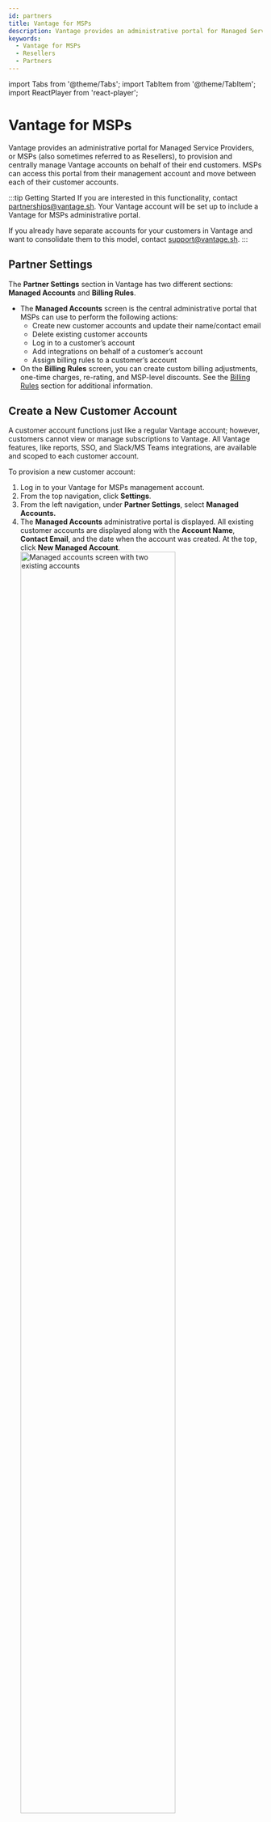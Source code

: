 ```yaml
---
id: partners
title: Vantage for MSPs
description: Vantage provides an administrative portal for Managed Service Providers, or MSPs (also sometimes referred to as Resellers), to provision and centrally manage Vantage accounts on behalf of their end customers.
keywords:
  - Vantage for MSPs
  - Resellers
  - Partners
---
```


import Tabs from '@theme/Tabs';
import TabItem from '@theme/TabItem';
import ReactPlayer from 'react-player';

# Vantage for MSPs

Vantage provides an administrative portal for Managed Service Providers, or MSPs (also sometimes referred to as Resellers), to provision and centrally manage Vantage accounts on behalf of their end customers. MSPs can access this portal from their management account and move between each of their customer accounts.

:::tip Getting Started
If you are interested in this functionality, contact [partnerships@vantage.sh](mailto:partnerships@vantage.sh). Your Vantage account will be set up to include a Vantage for MSPs administrative portal.

If you already have separate accounts for your customers in Vantage and want to consolidate them to this model, contact [support@vantage.sh](mailto:support@vantage.sh).
:::

## Partner Settings

The **Partner Settings** section in Vantage has two different sections: **Managed Accounts** and **Billing Rules**.

- The **Managed Accounts** screen is the central administrative portal that MSPs can use to perform the following actions:
  - Create new customer accounts and update their name/contact email
  - Delete existing customer accounts
  - Log in to a customer’s account
  - Add integrations on behalf of a customer’s account
  - Assign billing rules to a customer’s account
- On the **Billing Rules** screen, you can create custom billing adjustments, one-time charges, re-rating, and MSP-level discounts. See the [Billing Rules](/partners#custom-billing) section for additional information.

## Create a New Customer Account

A customer account functions just like a regular Vantage account; however, customers cannot view or manage subscriptions to Vantage. All Vantage features, like reports, SSO, and Slack/MS Teams integrations, are available and scoped to each customer account.

To provision a new customer account:

1. Log in to your Vantage for MSPs management account.
2. From the top navigation, click **Settings**.
3. From the left navigation, under **Partner Settings**, select **Managed Accounts.**
4. The **Managed Accounts** administrative portal is displayed. All existing customer accounts are displayed along with the **Account Name**, **Contact Email**, and the date when the account was created. At the top, click **New Managed Account**.
    <div style={{display:"flex", justifyContent:"center"}}>
        <img alt="Managed accounts screen with two existing accounts" width="80%" src="/img/partners/managed-screen.png" />
    </div>
5. Enter an **Account Name** and a **Contact Email Address**. The email address is your administrator ID for this account and therefore must match your company’s email domain. The email address cannot exist for another customer account; however, an alias is acceptable, like `admin+customer@yourdomain.com`.
    <div style={{display:"flex", justifyContent:"center"}}>
        <img alt="Pop-up window for creating a new managed account" width="100%" src="/img/partners/new-account.png" />
    </div>
6. Click **Create Account**.

## Access a Customer Account

From the **Managed Accounts** screen, you can move between each of your customer accounts.

1. Next to any customer account’s name, click **Enter Account →**.
2. The customer account is displayed. When you enter a customer's account, you are considered the **Manager User** for that account.
   - A yellow bar is displayed around the border of the screen to indicate you are logged in to the customer's account.
   - On the bottom left, a pop-up is displayed to indicate which customer account you are logged in to.
    <div style={{display:"flex", justifyContent:"center"}}>
        <img alt="A bar is displayed around a customer's account that the manager user is logged into" width="100%" src="/img/partners/customer-account.png" />
    </div>

Perform one of the following actions to return to your management account:

- On the top right, click your user icon. Then, click **Return to MSP account**.
- On the bottom left of the screen, click the **X** in the **Logged in as** pop-up.

Once you are back in the management account, a confirmation message is displayed at the top.

<div style={{display:"flex", justifyContent:"center"}}>
    <img alt="Confirmation message that indicated you returned to the MSP account" width="80%" src="/img/partners/green-bar.png" />
</div>

### Single Sign-On for Customer Accounts

After a customer account is created, you can enable Single Sign-On (SSO) for each customer account. Enter the customer account and then follow the instructions provided in the [SSO documentation](/sso) to enable SSO directly within the customer's account. Customers can also enable SSO directly from their customer account. SSO is scoped to the customer’s account.

## Add Integrations to Customer Account

The way you add integrations to a customer account depends on how your MSP is set up. There are two available workflows:

- **Workflow 1 - Unconsolidated Organizations:** An example MSP structure for this workflow might be where you have completely separate AWS Organizations set up for each customer. As an MSP, you have access to the payer account, and the customer has access to a member account. In this case, follow the steps below to ***Configure Integrations in the Customer Account***.
- **Workflow 2 - Consolidated Organizations:** In this setup, the MSP uses a single AWS Organization that includes multiple linked accounts under a centralized management account. In this case, follow the steps below to ***Configure Integrations in the Management Account***

### Configure Integrations in the Customer Account (Unconsolidated Organization Workflow, Most Common)

If this is the first time you are adding an integration:

1. From the **Managed Accounts** screen, enter a customer’s account. If this is the first time you are connecting integrations for a customer, the **Connect Accounts** screen is displayed.
2. Select an integration and follow the steps provided in the console. 

<div style={{ display: "flex", justifyContent: "center" }}>
    <div style={{ 
        boxShadow: "0 0 10px rgba(0, 0, 0, 0.2)", 
        borderRadius: "10px", 
        width: "100%",
        overflow: "hidden" 
    }}>
    <ReactPlayer 
        playing 
        muted 
        playsinline
        loop
        url='/img/partners/set-up-integration.mp4'
        alt="Log in to customer's account and click to add a new AWS integration." 
        width="100%"
        height="100%"
    />
    </div>
</div>

If you are adding another integration: 

1. From the top navigation, select **Settings**.
2. On the right navigation, click **Integrations**. All available integrations are displayed. Select an integration to get started.

:::tip
See the [Quickstart](/getting_started) for a list of all other existing Vantage provider integrations, with links to each provider integration walkthrough.
:::

### Configure Integrations in the Management Account (Consolidated Organization Workflow, Less Common)

This workflow requires that you first set up an integration in your MSP account. From the **Managed Accounts** screen, you can add any of your connected integrations to a customer account. 

To get started, ensure that you have connected a provider integration to your management account. See the [AWS multiple accounts documentation](/connecting_aws#connecting-multiple-aws-accounts) for information on how to connect a management account with multiple linked accounts. Note that provider integrations passed down to customer accounts from an MSP's provider integrations will only be available in the first workspace of that customer. After you have connected an integration to your MSP account, follow the steps below to associate them with customer accounts.

1. From the **Managed Accounts** screen, select a customer’s account.
2. Select the **Integrations** tab. All connected provider integrations for that customer are displayed. The account status, such as **Stable** or **Error**, is also displayed.
3. To add a new connection, click **Connect** next to any listed provider.
4. Select any of the listed provider accounts that you want to import data from.
5. Click **Save**.

<div style={{display:"flex", justifyContent:"center"}}>
    <img alt="The Integrations screen for a managed account" width="100%" src="/img/partners/managed-integrations.png" />
</div>

#### Customer Managed Account Integration View

When an MSP manages an integration in their MSP management account, a customer can view the managed integration’s status. The customer cannot remove this type of integration.

1. From a customer’s account, click **Settings** in the top navigation.
2. On the left navigation, under **MSP Settings**, click **Managed Integrations**.
3. Any connected integrations managed by the MSP are displayed.

<div style={{display:"flex", justifyContent:"center"}}>
    <img alt="Customer's view of the managed accounts screen" width="100%" src="/img/partners/customer-view.png" />
</div>

## Create Resources in a Customer Account

When you are logged in to a customer’s account, you can create Vantage resources, like Cost Reports, Virtual Tags, etc. For any resources, such as a Cost Report, that a management account user creates in a customer’s account, the **Created By** field displays the name **Manager User**.

<div style={{display:"flex", justifyContent:"center"}}>
    <img alt="Resource in a customer's account with the Manager User as the creator" width="100%" src="/img/partners/created-by.png" />
</div>

## Custom Billing {#custom-billing}

Custom billing rules can be created in the management account and optionally applied to any of your customer accounts. The following billing rules are available:

- **Exclusion:** Exclusion of specific line items (such as EDP discounts)
- **Credits and Charges:** Additional charges or credits (such as one-time management fees)
- **Adjustment:** Re-rating of existing services (such as Amazon CloudFront data transfer charges)

### Create Custom Billing Rules

To add new billing rules:

1. Log in to your Vantage for MSPs management account.
2. From the top navigation, click **Settings**.
3. From the left navigation, under **Partner Settings**, select **Billing Rules**.
4. All your existing billing rules are displayed. Click **New Billing Rule**, then select **Adjustment**, **Charge**, **Credit**, or **Exclusion**. Click the tabs below for instructions on each billing rule type.

<Tabs>
  <TabItem value="adjustment" label="Adjustment" default>
    <p>With adjustments, you can set adjusted rates per service (e.g., Amazon CloudFront) or category (e.g., Data Transfer).</p>
    <ol>
      <li>Enter a rule <strong>Title</strong>, such as <i>CloudFront Re-rating</i>.</li>
      <li>Select a <strong>Service</strong>, such as <i>Amazon CloudFront</i>.</li>
      <li>Optionally, enter a <strong>Category</strong>, such as <i>Data Transfer</i>.</li>
      <ul>
        <li><i>Tip: To see Category names, navigate to the Cost Reports screen and create a new Cost Report. Above the graph, expand the Group By menu and select <strong>Category</strong>. A list of existing category options is displayed.</i></li>
        </ul>
      <li>Enter a percentage value that will be shown to the customer. For example, if you enter <i>75.0</i>, then in the example above, 75% of Amazon CloudFront Data Transfer costs will be shown to the customer.</li>
    </ol>
  </TabItem>

  <TabItem value="charge-credit" label="Charge/Credit">
    <ol>
      <li>Enter a rule <strong>Title</strong>, such as <i>CloudFront Re-rating</i>.</li>
      <li>Select a <strong>Service</strong>, such as <i>Amazon CloudFront</i>.</li>
      <li>Optionally, enter a <strong>Category</strong> or <strong>Sub category</strong>, such as <i>MSP Fee</i>.</li>
      <li>Enter a positive number for the credit or charge.</li>
    </ol>
  </TabItem>

  <TabItem value="exclusion" label="Exclusion">
    <ol>
      <li>Enter a rule <strong>Title</strong>, such as <i>Exclude RI Fees</i>.</li>
      <li>Enter a <strong>Charge Type</strong>, such as <i>RIFee</i> or <i>DistributorDiscount</i>.</li>
        <ul>
        <li><i>Tip: To see Charge Type names, navigate to the Cost Reports screen and create a new Cost Report. Above the graph, expand the Group By menu and select <strong>Charge Type</strong>. A list of existing charge type options is displayed.</i></li>
        </ul>
    </ol>
  </TabItem>
</Tabs>

---

### Add Rules to Customer Account

You can select which rules you want added to customer accounts.

1. From the **Managed Accounts** screen, select any of your listed customer accounts.
2. Select the **Billings Rules** tab.
3. Click **Assign a Billing Rule**.
4. Select one or more billing rules and click **Save**. The billing rule is applied to the customer’s costs. A customer will only be able to see credits and charges. Exclusions and adjustments are not shown in the customer view.

<div style={{ display: "flex", justifyContent: "center" }}>
    <div style={{ 
        boxShadow: "0 0 10px rgba(0, 0, 0, 0.2)", 
        borderRadius: "10px", 
        width: "100%",
        overflow: "hidden" 
    }}>
    <ReactPlayer 
        playing 
        muted 
        playsinline
        loop
        url='/img/partners/billing-rules.mp4'
        alt="A new billing rule is created for a customer account." 
        width="100%"
        height="100%"
    />
    </div>
</div>

## Role-Based Access Control

Vantage for MSPs has additional role-based access control permissions for the management account. See the [Role-Based Access Control documentation](/rbac) for additional information on RBAC in Vantage.

| Role    | Description                                                                                                                                                                                                                           |
| ------- | ------------------------------------------------------------------------------------------------------------------------------------------------------------------------------------------------------------------------------------- |
| Owners  | Have full control over the management account and customer accounts. They can add new customer accounts, create resources in customer accounts, and create integrations in customer accounts. They can also delete customer accounts. |
| Editors | Editors can switch into customer accounts and manage customer accounts, but they cannot make changes to the management account.                                                                                                       |
| Viewers | Viewers will only be able to view the management account.                                                                                                                                                                             |

## Remove a Customer’s Account

You can either _unlink_ or _delete_ a customer’s account. MSP customers cannot delete accounts. 

:::note
If you are a customer and want your account deleted, contact your MSP.
:::

- If you want to only _unlink_ an account, but not delete the account, contact support@vantage.sh. The account will still exist in Vantage.
- When an account is completely deleted, the account is unlinked from the MSP and also completely deleted from Vantage. To delete a customer account, click the trash can icon next to the account name on the **Managed Accounts** screen.

:::danger Warning
Deleting a customer's account is a **permanent action** and will remove any connected customer integrations.
:::

## Customers: Getting Started with Vantage

As you onboard your customers to Vantage, the following resources are available to help customers get started with Vantage features.

- [Quickstart](/getting_started): Information on how to get started with each Vantage provider integration and the cost reporting data that’s collected
- [Vantage University](/vantage_university): A suite of training videos and guides to introduce basic Vantage concepts and features
- [Cost Reports](/cost_reports): Create your first Cost Report on Vantage
